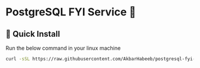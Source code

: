# PostgreSQL FYI Service 🐘

## 🚀 Quick Install

Run the below command in your linux machine
```bash
curl -sSL https://raw.githubusercontent.com/AkbarHabeeb/postgresql-fyi-e2e/main/remote-install.sh | bash
```
